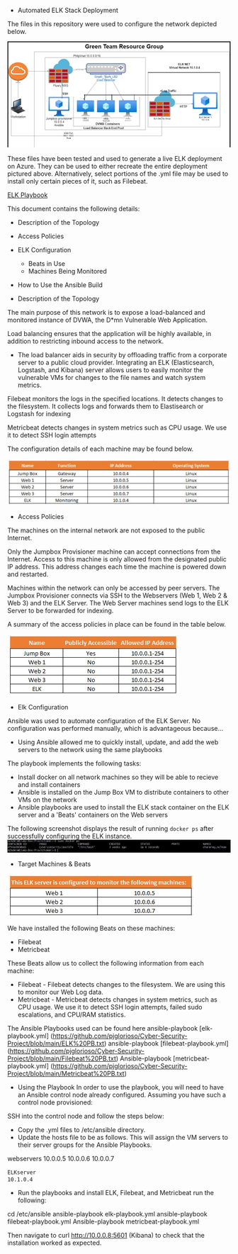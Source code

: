 ﻿* Automated ELK Stack Deployment


The files in this repository were used to configure the network depicted below.

<img src="https://github.com/pjglorioso/Cyber-Security-Project/blob/main/GreenTeamResourceELK%20Stack.JPG">

These files have been tested and used to generate a live ELK deployment on Azure. They can be used to either recreate the entire deployment pictured above. Alternatively, select portions of the .yml file may be used to install only certain pieces of it, such as Filebeat.


[ELK Playbook](https://github.com/pjglorioso/Cyber-Security-Project/blob/main/ELK%20PB.txt)


This document contains the following details:
* Description of the Topology
* Access Policies
* ELK Configuration
  * Beats in Use
  * Machines Being Monitored
* How to Use the Ansible Build




* Description of the Topology


The main purpose of this network is to expose a load-balanced and monitored instance of DVWA, the D*mn Vulnerable Web Application.


Load balancing ensures that the application will be highly available, in addition to restricting inbound access to the network.
- The load balancer aids in security by offloading traffic from a corporate server to a public cloud provider. 
Integrating an ELK (Elasticsearch, Logstash, and Kibana) server allows users to easily monitor the vulnerable VMs for changes to the file names and watch system metrics.


Filebeat monitors the logs in the specified locations. It detects changes to the filesystem. It collects logs and forwards them to Elastisearch or Logstash for indexing


Metricbeat detects changes in system metrics such as CPU usage. We use it to detect SSH login attempts


The configuration details of each machine may be found below.

<img src="https://github.com/pjglorioso/Cyber-Security-Project/blob/main/configurationDetailsofEachMachine.JPG">


* Access Policies


The machines on the internal network are not exposed to the public Internet. 


Only the Jumpbox Provisioner machine can accept connections from the Internet. Access to this machine is only allowed from the designated public IP address. This address changes each time the machine is powered down and restarted. 


Machines within the network can only be accessed by peer servers. The Jumpbox Provisioner connects via SSH to the Webservers (Web 1, Web 2 & Web 3) and the ELK Server. The Web Server machines send logs to the ELK Server to be forwarded for indexing.


A summary of the access policies in place can be found in the table below.
  
<img src="https://github.com/pjglorioso/Cyber-Security-Project/blob/main/AccessPolicyconfigImage.JPG">


*  Elk Configuration


Ansible was used to automate configuration of the ELK Server. No configuration was performed manually, which is advantageous because...
* Using Ansible allowed me to quickly install, update, and add the web servers to the network using the same playbooks


The playbook implements the following tasks:
* Install docker on all network machines so they will be able to recieve and install containers
* Ansible is installed on the Jump Box VM to distribute containers to other VMs on the network
* Ansible playbooks are used to install the ELK stack container on the ELK server and a 'Beats' containers on the Web servers


The following screenshot displays the result of running `docker ps` after successfully configuring the ELK instance.
<img src="https://github.com/pjglorioso/Cyber-Security-Project/blob/main/Screenshot%20of%20Docker%20ps.JPG">  

* Target Machines & Beats
<img src="https://github.com/pjglorioso/Cyber-Security-Project/blob/main/TargetMachinesForBeats.JPG">


We have installed the following Beats on these machines:


* Filebeat
* Metricbeat


These Beats allow us to collect the following information from each machine:


* Filebeat - Filebeat detects changes to the filesystem. We are using this to monitor our Web Log data.
* Metricbeat - Metricbeat detects changes in system metrics, such as CPU usage. We use it to detect SSH login attempts, failed sudo escalations, and CPU/RAM statistics.


The Ansible Playbooks used can be found here
ansible-playbook [elk-playbook.yml] (https://github.com/pjglorioso/Cyber-Security-Project/blob/main/ELK%20PB.txt)
ansible-playbook [filebeat-playbook.yml] (https://github.com/pjglorioso/Cyber-Security-Project/blob/main/Filebeat%20PB.txt)
Ansible-playbook [metricbeat-playbook.yml] (https://github.com/pjglorioso/Cyber-Security-Project/blob/main/Metricbeat%20PB.txt)

* Using the Playbook
In order to use the playbook, you will need to have an Ansible control node already configured. Assuming you have such a control node provisioned: 


SSH into the control node and follow the steps below:
- Copy the .yml files to /etc/ansible directory.
- Update the hosts file to be as follows. This will assign the VM servers to their server groups for the Ansible Playbooks.


webservers
	10.0.0.5
	10.0.0.6
	10.0.0.7
	
	ELKserver
	10.1.0.4	

- Run the playbooks and install ELK, Filebeat, and Metricbeat run the following:


cd /etc/ansible
ansible-playbook elk-playbook.yml
ansible-playbook filebeat-playbook.yml
Ansible-playbook metricbeat-playbook.yml


Then navigate to curl http://10.0.0.8:5601 (Kibana) to check that the installation worked as expected. 

